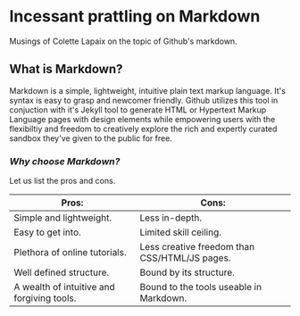 # Incessant prattling on Markdown
  Musings of Colette Lapaix on the topic of Github's markdown.
  
## What is Markdown?
Markdown is a simple, lightweight, intuitive plain text markup language. It's syntax is easy to grasp and newcomer friendly. Github utilizes this tool in conjuction with it's Jekyll tool to generate HTML or Hypertext Markup Language pages with design elements while empowering users with the flexibiltiy and freedom to creatively explore the rich and expertly curated sandbox they've given to the public for free.

### _Why choose Markdown?_
Let us list the pros and cons. 

Pros: | Cons:
|------|-------|
| Simple and lightweight. | Less in-depth.|
| Easy to get into. | Limited skill ceiling.|
| Plethora of online tutorials. |  Less creative freedom than CSS/HTML/JS pages.|
| Well defined structure. | Bound by its structure.|
| A wealth of intuitive and forgiving tools. |  Bound to the tools useable in Markdown.|
